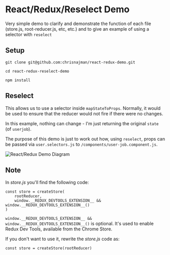 # React/Redux/Reselect Demo

Very simple demo to clarify and demonstrate the function of each file (store.js, root-reducer.js, etc, etc.) and
to give an example of using a selector with `reselect`

## Setup
`git clone git@github.com:chrisnajman/react-redux-demo.git`

`cd react-redux-reselect-demo`

`npm install`

## Reselect
This allows us to use a selector inside `mapStateToProps`.
Normally, it would be used to ensure that the reducer would not fire if there were no changes.

In this example, nothing can change - I'm just returning the original `state` (of `userjob`). 

The purpose of this demo is just to work out how, using `reselect`, props can be passed via `user.selectors.js` to `/components/user-job.component.js`.

![React/Redux Demo Diagram](https://chris-najman.co.uk/react-redux-demo-diagram/redux-demo-diagram.png)

## Note
In *store.js* you'll find the following code:

```
const store = createStore(
    rootReducer,
    window.__REDUX_DEVTOOLS_EXTENSION__ && window.__REDUX_DEVTOOLS_EXTENSION__()
)

```

`window.__REDUX_DEVTOOLS_EXTENSION__ && window.__REDUX_DEVTOOLS_EXTENSION__()` is optional. It's used to enable Redux Dev Tools, available from the Chrome Store.

If you don't want to use it, rewrite the *store.js* code as:

`const store = createStore(rootReducer)`

